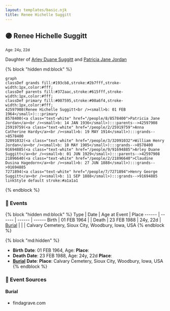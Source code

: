 ```yaml
---
layout: templates/basic.njk
title: Renee Hichelle Suggitt
---
```

## 🟣 Renee Hichelle Suggitt
<small>Age: 24y, 22d</small>

Daughter of [Arley Duane Suggitt](/people/9/91694885) and [Patricia Jane Jordan](/people/8/8578400)

{% block "hidden md:block" %}
```mermaid
graph
classDef grands fill:#193cb8,stroke:#2b7fff,stroke-width:1px,color:#fff;
classDef parents fill:#372aac,stroke:#615fff,stroke-width:1px,color:#fff;
classDef primary fill:#007595,stroke:#00a6f4,stroke-width:1px,color:#fff;
42597908(Renee Hichelle Suggitt<br /><small>b: 01 FEB 1964</small>):::primary
8578400(<a class="text-white" href="/people/8/8578400">Patricia Jane Jordan</a><br /><small>b: 14 JAN 1936</small>):::parents-->42597908
25919759(<a class="text-white" href="/people/2/25919759">Anna Catherine Hardy</a><br /><small>b: 19 MAY 1914</small>):::grands-->8578400
32091032(<a class="text-white" href="/people/3/32091032">William Henry Jordan</a><br /><small>b: 10 MAY 1905</small>):::grands-->8578400
91694885(<a class="text-white" href="/people/9/91694885">Arley Duane Suggitt</a><br /><small>b: 01 JUN 1929</small>):::parents-->42597908
21896640(<a class="text-white" href="/people/2/21896640">Claudine Dusina Hagedorn</a><br /><small>b: 27 JUN 1888</small>):::grands-->91694885
7271894(<a class="text-white" href="/people/7/7271894">Henry George Suggitt</a><br /><small>b: 11 SEP 1888</small>):::grands-->91694885
linkStyle default stroke:#a1a1a1
```
{% endblock %}

### 📆 Events

{% block "hidden md:block" %}
Type | Date | Age at Event | Place
------ | ------ | ------ | ------
Birth | 01 FEB 1964 |  |
Death | 23 FEB 1988 | 24y, 22d |
[Burial](#event-event-4) |  |  | Calvary Cemetery, Sioux City, Woodbury, Iowa, USA
{% endblock %}

{% block "md:hidden" %}
- **Birth**
**Date**: 01 FEB 1964, Age:
**Place**:
- **Death**
**Date**: 23 FEB 1988, Age: 24y, 22d
**Place**:
- **[Burial](#event-event-4)**
**Date**:
**Place**: Calvary Cemetery, Sioux City, Woodbury, Iowa, USA
{% endblock %}

### 📰 Event Sources

#### <a id="event-event-4"></a> Burial
* findagrave.com
